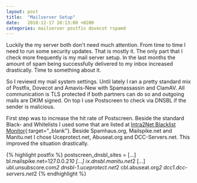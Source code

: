 ```yaml
---
layout: post
title:  "Mailserver Setup"
date:   2018-12-17 10:13:00 +0200
categories: mailserver postfix dovecot rspamd
---
```

Luckily the my server both don't need much attention. From time to time
I need to run some security updates. That is mostly it. The only part that I
check more frequently is my mail server setup. In the last months the amount
of spam being successfully delivered to my inbox increased drastically. Time
to something about it.

So I reviewd my mail system settings. Until lately I ran a pretty standard mix
of Postfix, Dovecot and Amavis-New with Spamassassin and ClamAV. All communication is TLS protected if both partners can do so and outgoing mails are DKIM signed. On top I use Postscreen to check via DNSBL if the sender is
malicious.

First step was to increase the hit rate of Postscreen. Beside the standard Black- and Whitelists I used some that are listed at [Intra2Net Blacklist Monitor][BlacklistMonitor]{:target="_blank"}. Beside Spamhaus.org, Mailspike.net and Manitu.net I chose Uceprotect.net, Abuseat.org and DCC-Servers.net. This improved the situation drastically.

{% highlight postfix %}
postscreen_dnsbl_sites =
[...]
  bl.mailspike.net=127.0.0.2*10
[...]
  ix.dnsbl.manitu.net*2
[...]
  ubl.unsubscore.com*2
  dnsbl-1.uceprotect.net*2
  cbl.abuseat.org*2
  dcc1.dcc-servers.net*2
{% endhighlight %}

[MailserverSetup]:https://thomas-leister.de/mailserver-debian-stretch/
[BlacklistMonitor]: https://www.intra2net.com/en/support/antispam/index.php_sort=accuracy_order=desc.html
[TLSConfiguration]: https://www.kuketz-blog.de/postfix-tls-konfiguration-mit-ecdsa-rsa-zertifikaten/
